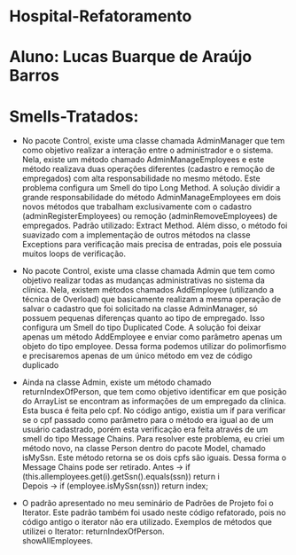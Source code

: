 # Hospital-Refatoramento
# Aluno: Lucas Buarque de Araújo Barros
# Smells-Tratados:

* No pacote Control, existe uma classe chamada AdminManager que tem como objetivo realizar a interação entre o administrador e o sistema. Nela, existe um método chamado AdminManageEmployees e este método realizava duas operações diferentes (cadastro e remoção de empregados) com alta responsabilidade no mesmo método. Este problema configura um Smell do tipo Long Method. A solução dividir a grande responsabilidade do método AdminManageEmployees em dois novos métodos que trabalham exclusivamente com o cadastro (adminRegisterEmployees) ou remoção (adminRemoveEmployees) de empregados. Padrão utilizado: Extract Method. Além disso, o método foi suavizado com a implementação de outros métodos na classe Exceptions para verificação mais precisa de entradas, pois ele possuia muitos loops de verificação.

* No pacote Control, existe uma classe chamada Admin que tem como objetivo realizar todas as mudanças administrativas no sistema da clínica. Nela, existem métodos chamados AddEmployee (utilizando a técnica de Overload) que basicamente realizam a mesma operação de salvar o cadastro que foi solicitado na classe AdminManager, só possuem pequenas diferenças quanto ao tipo de empregado. Isso configura um Smell do tipo Duplicated Code. A solução foi deixar apenas um método AddEmployee e enviar como parâmetro apenas um objeto do tipo employee. Dessa forma podemos utilizar do polimorfismo e precisaremos apenas de um único método em vez de código duplicado

* Ainda na classe Admin, existe um método chamado returnIndexOfPerson, que tem como objetivo identificar em que posição do ArrayList se encontram as informações de um empregado da clínica. Esta busca é feita pelo cpf. No código antigo, existia um if para verificar se o cpf passado como parâmetro para o método era igual ao de um usuário cadastrado, porém esta verificação era feita através de um smell do tipo Message Chains. Para resolver este problema, eu criei um método novo, na classe Person dentro do pacote Model, chamado isMySsn. Este método retorna se os dois cpfs são iguais. Dessa forma o Message Chains pode ser retirado.
Antes -> if (this.allemployees.get(i).getSsn().equals(ssn)) return i <br>
Depois -> if (employee.isMySsn(ssn)) return index;

* O padrão apresentado no meu seminário de Padrões de Projeto foi o Iterator. Este padrão também foi usado neste código refatorado, pois no código antigo o iterator não era utilizado.
Exemplos de métodos que utilizei o Iterator:
returnIndexOfPerson. <br>
showAllEmployees. <br>
